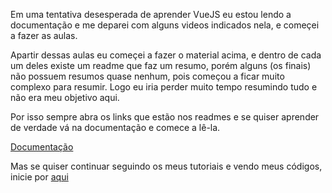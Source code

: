 Em uma tentativa desesperada de aprender VueJS eu estou lendo a documentação e me deparei com alguns videos indicados nela, e começei a fazer as aulas.

Apartir dessas aulas eu começei a fazer o material acima, e dentro de cada um deles existe um readme que faz um resumo, porém alguns (os finais) não possuem resumos quase nenhum, pois começou a ficar muito complexo para resumir. Logo eu iria perder muito tempo resumindo tudo e não era meu objetivo aqui.

Por isso sempre abra os links que estão nos readmes e se quiser aprender de verdade vá na documentação e comece a lê-la.

[Documentação](https://vuejs.org/v2/guide/)

Mas se quiser continuar seguindo os meus tutoriais e vendo meus códigos, inicie por [aqui](https://github.com/LucasFDutra/Minhas-apostilas/tree/master/VueJS/001%20-%20Construindo%20Vue%20object)
